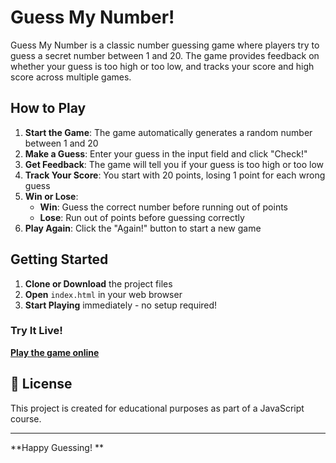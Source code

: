# Guess My Number! 

Guess My Number is a classic number guessing game where players try to guess a secret number between 1 and 20. The game provides feedback on whether your guess is too high or too low, and tracks your score and high score across multiple games.

## How to Play

1. **Start the Game**: The game automatically generates a random number between 1 and 20
2. **Make a Guess**: Enter your guess in the input field and click "Check!"
3. **Get Feedback**: The game will tell you if your guess is too high or too low
4. **Track Your Score**: You start with 20 points, losing 1 point for each wrong guess
5. **Win or Lose**: 
   - **Win**: Guess the correct number before running out of points
   - **Lose**: Run out of points before guessing correctly
6. **Play Again**: Click the "Again!" button to start a new game

## Getting Started

1. **Clone or Download** the project files
2. **Open** `index.html` in your web browser
3. **Start Playing** immediately - no setup required!

### Try It Live! 
**[Play the game online](https://amrshahin-12.github.io/guessNumber_js/)** 


## 📄 License

This project is created for educational purposes as part of a JavaScript course.

---

**Happy Guessing! **
